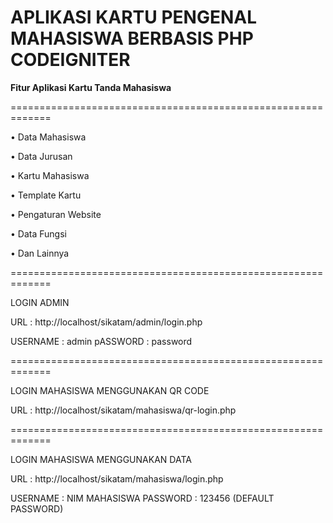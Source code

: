 # APLIKASI KARTU PENGENAL MAHASISWA BERBASIS PHP CODEIGNITER 


**Fitur Aplikasi Kartu Tanda Mahasiswa**


=============================================================

  • Data Mahasiswa
 
  • Data Jurusan

  • Kartu Mahasiswa

  • Template Kartu

  • Pengaturan Website

  • Data Fungsi

  • Dan Lainnya
  
=============================================================
 
LOGIN ADMIN

URL 		: http://localhost/sikatam/admin/login.php

USERNAME 	: admin
pASSWORD 	: password

=============================================================

LOGIN MAHASISWA MENGGUNAKAN QR CODE

URL 		: http://localhost/sikatam/mahasiswa/qr-login.php

=============================================================

LOGIN MAHASISWA MENGGUNAKAN DATA

URL 		: http://localhost/sikatam/mahasiswa/login.php

USERNAME 	: NIM MAHASISWA
PASSWORD 	: 123456 (DEFAULT PASSWORD)


